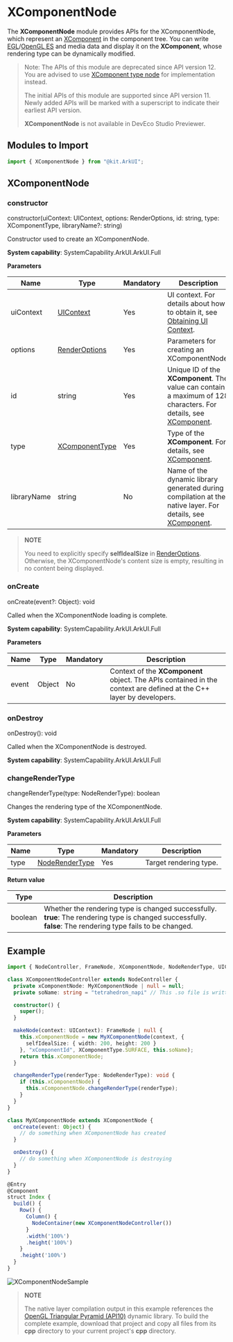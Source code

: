 # XComponentNode
<!--Kit: ArkUI-->
<!--Subsystem: ArkUI-->
<!--Owner: @zjsxstar-->
<!--Designer: @sunbees-->
<!--Tester: @liuli0427-->
<!--Adviser: @HelloCrease-->
<!--deprecated_code_no_check-->

The **XComponentNode** module provides APIs for the XComponentNode, which represent an [XComponent](arkui-ts/ts-basic-components-xcomponent.md) in the component tree. You can write [EGL](../native-lib/egl.md)/[OpenGL ES](../native-lib/opengles.md) and media data and display it on the **XComponent**, whose rendering type can be dynamically modified.

> Note: The APIs of this module are deprecated since API version 12. You are advised to use [XComponent type node](./js-apis-arkui-frameNode.md#xcomponent12) for implementation instead.
>
> The initial APIs of this module are supported since API version 11. Newly added APIs will be marked with a superscript to indicate their earliest API version.
> 
> **XComponentNode** is not available in DevEco Studio Previewer.

## Modules to Import

```ts
import { XComponentNode } from "@kit.ArkUI";
```

## XComponentNode

### constructor

constructor(uiContext: UIContext, options: RenderOptions, id: string, type: XComponentType, libraryName?: string)

Constructor used to create an XComponentNode.

**System capability**: SystemCapability.ArkUI.ArkUI.Full

**Parameters**

| Name     | Type                                                        | Mandatory| Description                                                        |
| ----------- | ------------------------------------------------------------ | ---- | ------------------------------------------------------------ |
| uiContext   | [UIContext](arkts-apis-uicontext-uicontext.md)                      | Yes  | UI context. For details about how to obtain it, see [Obtaining UI Context](./js-apis-arkui-node.md#obtaining-ui-context).|
| options     | [RenderOptions](./js-apis-arkui-builderNode.md#renderoptions) | Yes  | Parameters for creating an XComponentNode.                              |
| id          | string                                                       | Yes  | Unique ID of the **XComponent**. The value can contain a maximum of 128 characters. For details, see [XComponent](arkui-ts/ts-basic-components-xcomponent.md).|
| type        | [XComponentType](arkui-ts/ts-appendix-enums.md#xcomponenttype10) | Yes  | Type of the **XComponent**. For details, see [XComponent](arkui-ts/ts-basic-components-xcomponent.md).|
| libraryName | string                                                       | No  | Name of the dynamic library generated during compilation at the native layer. For details, see [XComponent](arkui-ts/ts-basic-components-xcomponent.md).|

> **NOTE**
>
> You need to explicitly specify **selfIdealSize** in [RenderOptions](./js-apis-arkui-builderNode.md#renderoptions). Otherwise, the XComponentNode's content size is empty, resulting in no content being displayed.

### onCreate

onCreate(event?: Object): void

Called when the XComponentNode loading is complete.

**System capability**: SystemCapability.ArkUI.ArkUI.Full

**Parameters**

| Name| Type  | Mandatory| Description                                                        |
| ------ | ------ | ---- | ------------------------------------------------------------ |
| event  | Object | No  | Context of the **XComponent** object. The APIs contained in the context are defined at the C++ layer by developers.|

### onDestroy

onDestroy(): void

Called when the XComponentNode is destroyed.

**System capability**: SystemCapability.ArkUI.ArkUI.Full

### changeRenderType

changeRenderType(type: NodeRenderType): boolean

Changes the rendering type of the XComponentNode.

**System capability**: SystemCapability.ArkUI.ArkUI.Full

**Parameters**

| Name| Type                                                    | Mandatory| Description            |
| ------ | ------------------------------------------------------------ | ---- | ------------------ |
| type   | [NodeRenderType](./js-apis-arkui-builderNode.md#noderendertype) | Yes| Target rendering type.|

**Return value**

| Type| Description                  |
| ---- | ---------------------- |
| boolean | Whether the rendering type is changed successfully.<br>**true**: The rendering type is changed successfully. **false**: The rendering type fails to be changed.|

## Example

```ts
import { NodeController, FrameNode, XComponentNode, NodeRenderType, UIContext} from '@kit.ArkUI'

class XComponentNodeController extends NodeController {
  private xComponentNode: MyXComponentNode | null = null;
  private soName: string = "tetrahedron_napi" // This .so file is written and generated by you using the Node-API.

  constructor() {
    super();
  }

  makeNode(context: UIContext): FrameNode | null {
    this.xComponentNode = new MyXComponentNode(context, {
      selfIdealSize: { width: 200, height: 200 }
    }, "xComponentId", XComponentType.SURFACE, this.soName);
    return this.xComponentNode;
  }

  changeRenderType(renderType: NodeRenderType): void {
    if (this.xComponentNode) {
      this.xComponentNode.changeRenderType(renderType);
    }
  }
}

class MyXComponentNode extends XComponentNode {
  onCreate(event: Object) {
    // do something when XComponentNode has created
  }

  onDestroy() {
    // do something when XComponentNode is destroying
  }
}

@Entry
@Component
struct Index {
  build() {
    Row() {
      Column() {
        NodeContainer(new XComponentNodeController())
      }
      .width('100%')
      .height('100%')
    }
    .height('100%')
  }
}
```

![XComponentNodeSample](figures/xcomponent_node.jpg)

<!--Del-->
> **NOTE**
>
> The native layer compilation output in this example references the [OpenGL Triangular Pyramid (API10)](https://gitcode.com/openharmony/applications_app_samples/tree/master/code/BasicFeature/Native/NdkOpenGL) dynamic library. To build the complete example, download that project and copy all files from its **cpp** directory to your current project's **cpp** directory.
<!--DelEnd-->
